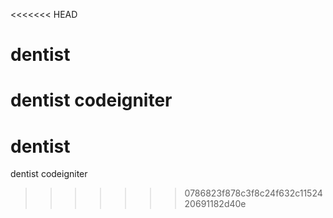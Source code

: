<<<<<<< HEAD
# dentist
dentist codeigniter
=======
# dentist
dentist codeigniter
>>>>>>> 0786823f878c3f8c24f632c1152420691182d40e
